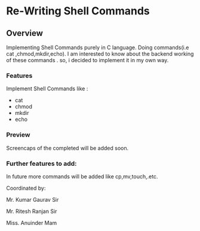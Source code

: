 
# Re-Writing Shell Commands



## Overview
  Implementing Shell Commands purely in C language. Doing commands(i.e cat ,chmod,mkdir,echo). I am  interested to know about the backend working of these commands . so, i decided to implement it in my own way.
 
### Features 
   Implement Shell Commands like :
 - cat
 - chmod
 - mkdir
 - echo
 ### Preview
 Screencaps of the completed will be added soon.
 ### Further features to add:
In future more commands will be added like cp,mv,touch,.etc.

 Coordinated by:

Mr. Kumar Gaurav Sir

Mr. Ritesh Ranjan Sir

Miss. Anuinder Mam




